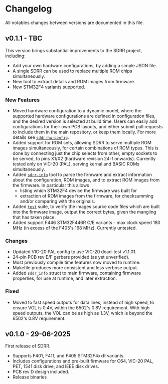 # Changelog

All notables changes between versions are documented in this file.

## v0.1.1 - TBC

This version brings substantial improvements to the SDRR project, including:

- Add your own hardware configurations, by adding a simple JSON file.
- A single SDRR can be used to replace multiple ROM chips simultaneously.
- New tool to extract details and ROM images from firmware.
- New STM32F4 variants supported.

### New Features

- Moved hardware configuration to a dynamic model, where the supported hardware configurations are defined in configuration files, and the desired version is selected at build time.  Users can easily add configurations for their own PCB layouts, and either submit pull requests to include them in the main repository, or keep them locally.  For more details see [`sddr-hw-config`](/sdrr-hw-config/README.md).
- Added support for ROM sets, allowing SDRR to serve multiple ROM images simultaneously, for certain combinations of ROM types.  This is done by connecting just the chip selects from other, empty sockets to be served, to pins X1/X2 (hardware revision 24-f onwards).  Currently tested only on VIC-20 (PAL), serving kernal and BASIC ROMs simultaneously.
- Added [`sdrr-info`](/sdrr-info/README.md) tool to parse the firmware and extract information about the configuration, ROM images, and to extract ROM images from the firmware.  In particular this allows
  - listing which STM32F4 device the firmware was built for
  - extraction of ROM images from the firmware, for checksumming and/or comparing with the originals.
- Added [`test`](/test/README.md) suite, to verify the images source code files which are built into the firmware image, output the correct bytes, given the mangling that has taken place.
- Added support F446 STM32F446R C/E variants - max clock speed 180 MHz (in excess of the F405's 168 MHz).  Currently untested.

### Changes

- Updated VIC-20 PAL config to use VIC-20 dead-test v1.1.01.
- 24-pin PCB rev E/F gerbers provided (as yet unverified).
- Most previously compile time features now moved to runtime.
- Makefile produces more consistent and less verbose output.
- Added `sddr_info` struct to main firmware, containing firmware properties, for use at runtime, and later extraction.

### Fixed

- Moved to fast speed outputs for data lines, instead of high speed, to ensure VOL is 0.4V, within the 6502's 0.8V requirement.  With high speed outputs, the VOL can be as high as 1.3V, which is beyond the 6502's 0.8V requirement.

## v0.1.0 - 29-06-2025

First release of SDRR.

- Supports F401, F411, and F405 STM32F4xxR variants.
- Includes configurations and pre-built firmware for C64, VIC-20 PAL, PET, 1541 disk drive, and IEEE disk drives.
- PCB rev D design included.
- Release binaries
